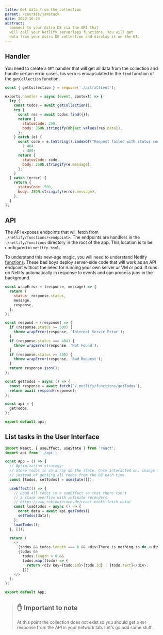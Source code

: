```yaml
---
title: Get data from the collection
parent: /courses/jamstack
date: 2022-10-23
abstract:
  Connect to your Astra DB via the API that
  will call your Netlify serverless functions. You will get
  data from your Astra DB collection and display it on the UI.
---
```


## Handler

You need to create a `GET` handler that will get all data from the collection and handle certain error cases. his verb is encapsulated in the `find`
function of the `getCollection` function.

```js:title=./netlify/functions/getTodos.js
const { getCollection } = require('./astraClient');

exports.handler = async (event, context) => {
  try {
    const todos = await getCollection();
    try {
      const res = await todos.find({});
      return {
        statusCode: 200,
        body: JSON.stringify(Object.values(res.data)),
      };
    } catch (e) {
      const code = e.toString().indexOf("Request failed with status code 404") > -1
        ? 404
        : 400;
      return {
        statusCode: code,
        body: JSON.stringify(e.message),
      };
    }
  } catch (error) {
    return {
      statusCode: 500,
      body: JSON.stringify(error.message),
    };
  }
};
```

## API

The API exposes endpoints that will fetch from `./netlify/functions/<endpoint>`.
The endpoints are handlers in the `./netlify/functions` directory in the root of the app.
This location is to be configured in `netlify.toml`.

To understand this new-age magic, you will need to understand Netlify [functions][netlify-functions].
These bad boys deploy server-side code that will work as an API endpoint without the need
for running your own server or VM or pod. It runs on Netlify automatically
in response to events and can process jobs in the background.

```js:title=./src/api.js
const wrapError = (response, message) => {
  return {
    status: response.status,
    message,
    response,
  };
};

const respond = (response) => {
  if (response.status >= 500) {
    throw wrapError(response, 'Internal Server Error');
  }
  if (response.status === 404) {
    throw wrapError(response, 'Not Found');
  }
  if (response.status >= 400) {
    throw wrapError(response, 'Bad Request');
  }
  return response.json();
};

const getTodos = async () => {
  const response = await fetch(`/.netlify/functions/getTodos`);
  return await respond(response);
};

const api = {
  getTodos,
};

export default api;
```

## List tasks in the User Interface

```jsx:title=./src/App.js
import React, { useEffect, useState } from 'react';
import api from './api';

const App = () => {
  // Optimization strategy:
  // Store todos in an array on the state. Once interacted on, change the state
  // instead of getting all todos from the DB each time.
  const [todos, setTodos] = useState([]);

  useEffect(() => {
    // Load all todos in a useEffect so that there isn't
    // a stack overflow with infinite rerenders.
    // https://www.robinwieruch.de/react-hooks-fetch-data/
    const loadTodos = async () => {
      const data = await api.getTodos()
      setTodos(data);
    };
    loadTodos();
  }, []);

  return (
    <>
      {todos && todos.length === 0 && <div>There is nothing to do.</div>}
      {todos &&
        todos.length > 0 &&
        todos.map((todo) => {
          return <div key={todo.id}>{todo.id} | {todo.text}</div>;
        })}
    </>
  );
};

export default App;
```

> ## :raised_hand: Important to note
>
> At this point the collection does not exist so you should get a `404` response
> from the API in your network tab. Let's go add some stuff.

[netlify-functions]: https://www.netlify.com/products/functions/
